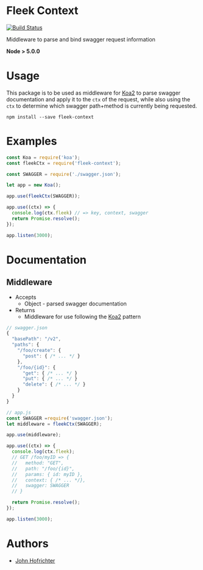 # Fleek Context

[![Build Status](https://travis-ci.org/fleekjs/fleek-context.svg?branch=master)](https://travis-ci.org/fleekjs/fleek-context)

Middleware to parse and bind swagger request information

**Node > 5.0.0**

# Usage

This package is to be used as middleware for [Koa2](https://github.com/koajs/koa/tree/v2.x) to parse swagger documentation and apply it to the `ctx` of the request, while also using the `ctx` to determine which swagger path+method is currently being requested.

```
npm install --save fleek-context
```

# Examples

```javascript
const Koa = require('koa');
const fleekCtx = require('fleek-context');

const SWAGGER = require('./swagger.json');

let app = new Koa();

app.use(fleekCtx(SWAGGER));

app.use((ctx) => {
  console.log(ctx.fleek) // => key, context, swagger
  return Promise.resolve();
});

app.listen(3000);
```

# Documentation

## Middleware

- Accepts
  - Object - parsed swagger documentation
- Returns
  - Middleware for use following the [Koa2](https://github.com/koajs/koa/tree/v2.x) pattern


```javascript
// swagger.json
{
  "basePath": "/v2",
  "paths": {
    "/foo/create": {
      "post": { /* ... */ }
    },
    "/foo/{id}": {
      "get": { /* ... */ }
      "put": { /* ... */ }
      "delete": { /* ... */ }
    }
  }
}
```

```javascript
// app.js
const SWAGGER =require('swagger.json');
let middleware = fleekCtx(SWAGGER);

app.use(middleware);

app.use((ctx) => {
  console.log(ctx.fleek);
  // GET /foo/myID => {
  //   method: "GET",
  //   path: "/foo/{id}",
  //   params: { id: myID },
  //   context: { /* ... */},
  //   swagger: SWAGGER
  // }

  return Promise.resolve();
});

app.listen(3000);
```

# Authors

- [John Hofrichter](github.com/johnhof)
